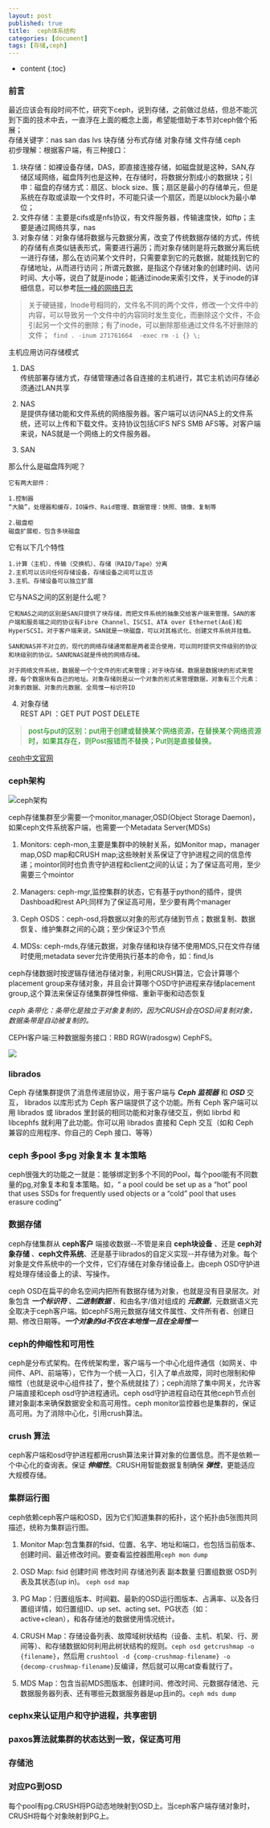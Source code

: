 ```yaml
---
layout: post
published: true
title:  ceph体系结构
categories: [document]
tags: [存储,ceph]
---
```

* content
{:toc}

### 前言
最近应该会有段时间不忙，研究下ceph，说到存储，之前做过总结，但总不能沉到下面的技术中去，一直浮在上面的概念上面，希望能借助于本节对ceph做个拓展；  
存储关键字：nas san das lvs 块存储 分布式存储 对象存储 文件存储 ceph  
初步理解：根据客户端，有三种接口：
1. 块存储：如裸设备存储，DAS，即直接连接存储，如磁盘就是这种，SAN,存储区域网络，磁盘阵列也是这种，在存储时，将数据分割成小的数据块；引申：磁盘的存储方式：扇区、block size、簇；扇区是最小的存储单元，但是系统在存取或读取一个文件时，不可能只读一个扇区，而是以block为最小单位；  
2. 文件存储：主要是cifs或是nfs协议，有文件服务器，传输速度快，如ftp；主要是通过网络共享，nas  
3. 对象存储：对象存储将数据与元数据分离，改变了传统数据存储的方式，传统的存储有点类似链表形式，需要进行遍历；而对象存储则是将元数据分离后统一进行存储，那么在访问某个文件时，只需要拿到它的元数据，就能找到它的存储地址，从而进行访问；所谓元数据，是指这个存储对象的创建时间、访问时间、大小等，说白了就是inode；能通过inode来索引文件，关于inode的详细信息，可以参考[阮一峰的网络日志](http://www.ruanyifeng.com/blog/2011/12/inode.html)  
> 关于硬链接，Inode号相同的，文件名不同的两个文件，修改一个文件中的内容，可以导致另一个文件中的内容同时发生变化，而删除这个文件，不会引起另一个文件的删除；有了inode，可以删除那些通过文件名不好删除的文件；``` find . -inum 271761664  -exec rm -i {} \;```


主机应用访问存储模式

1. DAS  
传统部署存储方式，存储管理通过各自连接的主机进行，其它主机访问存储必须通过LAN共享

2. NAS  
是提供存储功能和文件系统的网络服务器。客户端可以访问NAS上的文件系统，还可以上传和下载文件。支持协议包括CIFS NFS SMB AFS等。对客户端来说，NAS就是一个网络上的文件服务器。

3. SAN  

  那么什么是磁盘阵列呢？
  ```
  它有两大部件：

  1.控制器  
  “大脑”，处理器和缓存，IO操作、Raid管理、数据管理：快照、镜像、复制等

  2.磁盘柜  
  磁盘扩展柜，包含多块磁盘
  ```
  它有以下几个特性
  ```
  1.计算（主机）、传输（交换机）、存储（RAID/Tape）分离  
  2.主机可以访问任何存储设备，存储设备之间可以互访  
  3.主机、存储设备可以独立扩展  
  ```
  它与NAS之间的区别是什么呢？  
  ```
  它和NAS之间的区别是SAN只提供了块存储，而把文件系统的抽象交给客户端来管理。SAN的客户端和服务端之间的协议有Fibre Channel、ISCSI、ATA over Ethernet(AoE)和HyperSCSI。对于客户端来说，SAN就是一块磁盘，可以对其格式化、创建文件系统并挂载。

  SAN和NAS并不对立的，现代的网络存储通常都是两者混合使用，可以同时提供文件级别的协议和块级别的协议。SAN和NAS就是传统的网络存储。

  对于网络文件系统，数据是一个个文件的形式来管理；对于块存储，数据是数据块的形式来管理，每个数据块有自己的地址。对象存储则是以一个对象的形式来管理数据，对象有三个元素：对象的数据、对象的元数据、全局惟一标识符ID
  ```

4. 对象存储  
REST API ：GET PUT POST DELETE  
> <font color="green">post与put的区别：put用于创建或替换某个网络资源，在替换某个网络资源时，如果其存在，则Post报错而不替换；Put则是直接替换。</font>

[ceph中文官网](http://docs.ceph.org.cn/architecture/)


### ceph架构


![ceph架构](/styles/images/ceph-stack.png)

ceph存储集群至少需要一个monitor,manager,OSD(Object Storage Daemon)，如果ceph文件系统客户端，也需要一个Metadata Server(MDSs)


1. Monitors: ceph-mon,主要是集群中的映射关系，如Monitor map，manager map,OSD map和CRUSH map;这些映射关系保证了守护进程之间的信息传递；mointor同时也负责守护进程和client之间的认证；为了保证高可用，至少需要三个mointor  

2. Managers: ceph-mgr,监控集群的状态，它有基于python的插件，提供Dashboad和rest API;同样为了保证高可用，至少要有两个manager  

3. Ceph OSDS：ceph-osd,将数据以对象的形式存储到节点；数据复制、数据恢复、维护集群之间的心跳；至少保证3个节点  

4. MDSs: ceph-mds,存储元数据，对象存储和块存储不使用MDS,只在文件存储时使用;metadata sever允许使用执行基本的命令，如：find,ls  

ceph存储数据时按逻辑存储池存储对象，利用CRUSH算法，它会计算哪个placement group来存储对象，并且会计算哪个OSD守护进程来存储placement group,这个算法来保证存储集群弹性伸缩、重新平衡和动态恢复

*ceph 条带化：条带化是独立于对象复制的，因为CRUSH会在OSD间复制对象，数据条带是自动被复制的。*


CEPH客户端:三种数据服务接口：RBD RGW(radosgw) CephFS。

![](/styles/images/ceph-architecture.png)

### librados

Ceph 存储集群提供了消息传递层协议，用于客户端与 ***Ceph 监视器*** 和 ***OSD*** 交互， librados 以库形式为 Ceph 客户端提供了这个功能。所有 Ceph 客户端可以用 librados 或 librados 里封装的相同功能和对象存储交互，例如 librbd 和 libcephfs 就利用了此功能。你可以用 librados 直接和 Ceph 交互（如和 Ceph 兼容的应用程序、你自己的 Ceph 接口、等等）


### ceph 多pool 多pg 对象复本 复本策略
ceph很强大的功能之一就是：能够绑定到多个不同的Pool，每个pool能有不同数量的pg,对象复本和复本策略。如，“ a pool could be set up as a “hot” pool that uses SSDs for frequently used objects or a “cold” pool that uses erasure coding”

### 数据存储
ceph存储集群从 **ceph客户** 端接收数据--不管是来自 **ceph块设备** 、还是 **ceph对象存储** 、**ceph文件系统**、还是基于librados的自定义实现--并存储为对象。每个对象是文件系统中的一个文件，它们存储在对象存储设备上。由ceph OSD守护进程处理存储设备上的读、写操作。

ceph OSD在扁平的命名空间内把所有数据存储为对象，也就是没有目录层次。对象包含 ***一个标识符*** 、***二进制数据*** 、和由名字/值对组成的 ***元数据***，元数据语义完全取决于ceph客户端。如cephFS用元数据存储文件属性、文件所有者、创建日期、修改日期等。***一个对象的id不仅在本地惟一且在全局惟一***

### ceph的伸缩性和可用性
ceph是分布式架构。在传统架构里，客户端与一个中心化组件通信（如网关、中间件、API、前端等），它作为一个统一入口，引入了单点故障，同时也限制和伸缩性（也就是说中心组件挂了，整个系统就挂了）；ceph消除了集中网关，允许客户端直接和ceph osd守护进程通讯。ceph osd守护进程自动在其他ceph节点创建对象副本来确保数据安全和高可用性。ceph monitor监控器也是集群的，保证高可用。为了消除中心化，引用crush算法。

### crush 算法
ceph客户端和osd守护进程都用crush算法来计算对象的位置信息。而不是依赖一个中心化的查询表。保证 ***伸缩性***。CRUSH用智能数据复制确保 ***弹性***，更能适应大规模存储。

### 集群运行图

ceph依赖ceph客户端和OSD，因为它们知道集群的拓扑，这个拓扑由5张图共同描述，统称为集群运行图。

1. Monitor Map:包含集群的fsid、位置、名字、地址和端口，也包括当前版本、创建时间、最近修改时间。要查看监控器图用`ceph mon dump`

2. OSD Map: fsid 创建时间 修改时间 存储池列表 副本数量 归置组数据 OSD列表及其状态(up in)。 `ceph osd map`

3. PG Map：归置组版本、时间戳、最新的OSD运行图版本、占满率、以及各归置组详情，如归置组ID、up set、acting set、PG状态（如：active+clean），和各存储池的数据使用情况统计。

4. CRUSH Map：存储设备列表、故障域树状结构（设备、主机、机架、行、房间等）、和存储数据如何利用此树状结构的规则。`ceph osd getcrushmap -o {filename}`，然后用 `crushtool -d {comp-crushmap-filename} -o {decomp-crushmap-filename}`反编译，然后就可以用cat查看就行了。

5. MDS Map：包含当前MDS图版本、创建时间、修改时间、元数据存储池、元数据服务器列表、还有哪些元数据服务器是up且in的。`ceph mds dump`


### cephx来认证用户和守护进程，共享密钥

### paxos算法就集群的状态达到一致，保证高可用

### 存储池

### 对应PG到OSD

每个pool有pg.CRUSH将PG动态地映射到OSD上。当ceph客户端存储对象时，CRUSH将每个对象映射到PG上。
